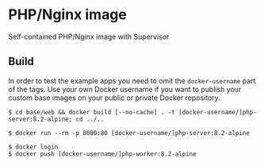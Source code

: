 # PHP/Nginx image

Self-contained PHP/Nginx image with Supervisor

## Build

In order to test the example apps you need to omit the `docker-username` part of the tags. Use your own Docker username if you want to publish your custom base images on your public or private Docker repository.

```console
$ cd base/web && docker build [--no-cache] . -t [docker-username/]php-server:8.2-alpine; cd ../..
```

```console
$ docker run --rm -p 8080:80 [docker-username/]php-server:8.2-alpine
```

```console
$ docker login
$ docker push [docker-username/]php-worker:8.2-alpine
```
